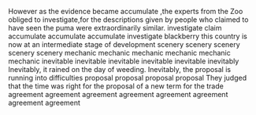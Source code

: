 However as the evidence became accumulate ,the experts from the Zoo obliged to investigate,for the descriptions given by people who claimed to have seen the puma were extraordinarily similar.
investigate
claim
accumulate
accumulate
accumulate
investigate
blackberry
this country is now at an intermediate stage of development
scenery scenery scenery scenery scenery
mechanic mechanic mechanic mechanic mechanic mechanic
inevitable inevitable inevitable inevitable inevitable inevitably
Inevitably, it rained on the day of weeding.
Inevitably, the proposal is running into difficulties
proposal proposal proposal proposal
They judged that the time was right for the proposal of a new term for the trade agreement
agreement agreement agreement agreement agreement agreement agreement
